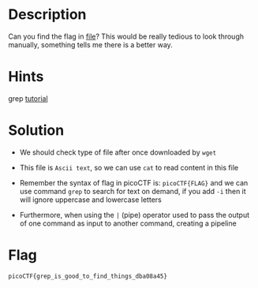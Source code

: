 # Description

Can you find the flag in [file](https://jupiter.challenges.picoctf.org/static/495d43ee4a2b9f345a4307d053b4d88d/file)? This would be really tedious to look through manually, something tells me there is a better way.

# Hints

grep [tutorial](https://ryanstutorials.net/linuxtutorial/grep.php)

# Solution

- We should check type of file after once downloaded by `wget`

- This file is `Ascii text`, so we can use `cat` to read content in this file

- Remember the syntax of flag in picoCTF is: `picoCTF{FLAG}` and we can use command `grep` to search for text on demand, if you add `-i` then it will ignore uppercase and lowercase letters

- Furthermore, when using the `|` (pipe) operator used to pass the output of one command as input to another command, creating a pipeline

# Flag
`picoCTF{grep_is_good_to_find_things_dba08a45}`